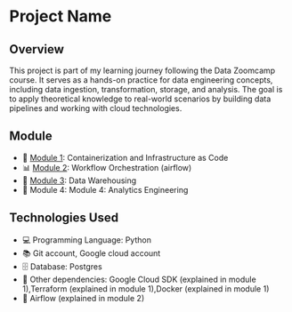 # Project Name

## Overview

This project is part of my learning journey following the Data Zoomcamp course. It serves as a hands-on practice for data engineering concepts, including data ingestion, transformation, storage, and analysis. The goal is to apply theoretical knowledge to real-world scenarios by building data pipelines and working with cloud technologies.

## Module
- 🚀 [Module 1](Week_1_docker_terraform): Containerization and Infrastructure as Code
- 📊 [Module 2](Week_2_airflow): Workflow Orchestration (airflow)
- 🔧 [Module 3](Week_3_BigQuery): Data Warehousing
- 📌 Module 4: Module 4: Analytics Engineering

## Technologies Used

- 💻 Programming Language: Python
- 📚 Git account, Google cloud account
- 🗄️ Database: Postgres
- 🔗 Other dependencies: Google Cloud SDK (explained in module 1),Terraform (explained in module 1),Docker (explained in module 1)
- 🚀 Airflow (explained in module 2)

